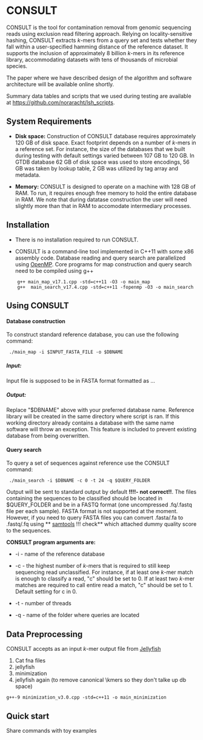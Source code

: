 # CONSULT
<!-- Accurate contamination removal using locality-sensitive hashing-->

CONSULT is the tool for contamination removal from genomic sequencing reads using exclusion read filtering approach. Relying on locality-sensitive hashing, CONSULT extracts *k*-mers from a query set and tests whether they fall within a user-specified hamming distance of the reference dataset. It supports the inclusion of approximately 8 billion *k*-mers in its reference library, accommodating datasets with tens of thousands of microbial species.

The paper where we have described design of the algorithm and software architecture will be available online shortly. <!-- (open access): -->
<!--  - [paper reference and doi][1] -->

Summary data tables and scripts that we used during testing are available at https://github.com/noraracht/lsh_scripts.
 <!--  - Raw data are deposited in -->


System Requirements
------------

- **Disk space:** Construction of CONSULT database requires approximately 120 GB of disk space. Exact footprint depends on a number of *k*-mers in a reference set. For instance, the size of the databases that we built during testing with default settings varied between 107 GB to 120 GB. In GTDB database 62 GB of disk space was used to store encodings, 56 GB was taken by lookup table, 2 GB was utilized by tag array and metadata. 

- **Memory:** CONSULT is designed to operate on a machine with 128 GB of RAM. To run, it requires enough free memory to hold the entire database in RAM. We note that during datatase construction the user will need slightly more than that in RAM to accomodate intermediary processes.

 
Installation
------------

- There is no installation required to run CONSULT.

- CONSULT is a command-line tool implemented in C++11 with some x86 assembly code. Database reading and query search are parallelized using [OpenMP](https://www.openmp.org). Core programs for map construction and query search need to be compiled using g++ 
```
    g++ main_map_v17.1.cpp -std=c++11 -O3 -o main_map
    g++  main_search_v17.4.cpp -std=c++11 -fopenmp -O3 -o main_search
```    

Using CONSULT
------------

<!--Change to the CONSULT working directory and run the scripts below. -->
 #### Database construction
To construct standard reference database, you can use the following command:
```
 ./main_map -i $INPUT_FASTA_FILE -o $DBNAME
```  
##### Input:
Input file is supposed to be in FASTA format formatted as ...

##### Output: 
Replace "$DBNAME" above with your preferred database name. Reference library will be created in the same directory where script is ran. If this working directory already contains a database with the same name software will throw an exception. This feature is included to prevent existing database from being overwritten.

 #### Query search
To query a set of sequences against reference use the CONSULT command:
```
 ./main_search -i $DBNAME -c 0 -t 24 -q $QUERY_FOLDER
``` 
Output will be sent to standard output by default **!!!!- not correct!!**. The files containing the sequences to be classified should be located in $QUERY_FOLDER and be in a FASTQ format (one uncompressed .fq/.fastq file per each sample). FASTA format is not supported at the moment. However, if you need to query FASTA files you can convert .fasta/.fa to .fastq/.fq using ** [samtools]() !!! check** which attached dummy quality score to the sequences.

**CONSULT program arguments are:**

- -i - name of the reference database

- -c - the highest number of *k*-mers that is required to still keep sequencing read unclassified. For instance, if at least one *k*-mer match is enough to classify a read, "c" should be set to 0.  If at least two *k*-mer matches are required to call entire read a match, "c" should be set to 1. Default setting for c in 0.

- -t - number of threads

- -q - name of the folder where queries are located


Data Preprocessing
------------
CONSULT accepts as an input *k*-mer output file from [Jellyfish](http://www.genome.umd.edu/jellyfish.html)
1. Cat fna files
2. jellyfish
3. minimization
4. jellyfish again (to remove canonical \kmers so they don't talke up db space)

<!--It runs [Jellyfish][2] and [Mash][3] internally to efficiently compute k-mer profile of genome-skims and their intersection, and estimates the genomic distances by correcting for the effect of low coverage and sequencing error. Skmer also depends on [seqtk][5] for some FASTQ/A processings. -->

```
g++-9 minimization_v3.0.cpp -std=c++11 -o main_minimization
```


Quick start
------------
Share commands with toy examples

